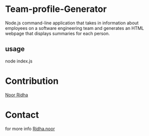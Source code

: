 # Team-profile-Generator
Node.js command-line application that takes in information about employees on a software engineering team and generates an HTML webpage that displays summaries for each person.
## usage
node index.js

# Contribution
[Noor Ridha](https://github.com/Nridha0)

# Contact
for more info [Ridha.noor](ridha.noor@yahoo.com)
